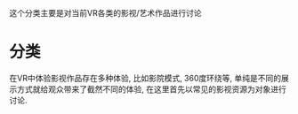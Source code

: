 这个分类主要是对当前VR各类的影视/艺术作品进行讨论

# 分类

在VR中体验影视作品存在多种体验, 比如影院模式, 360度环绕等, 单纯是不同的展示方式就给观众带来了截然不同的体验, 在这里首先以常见的影视资源为对象进行讨论.

